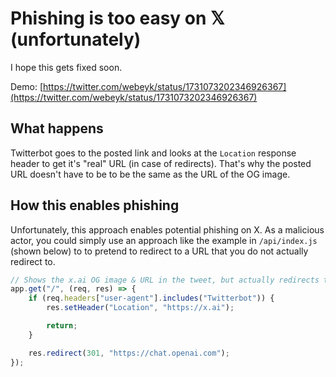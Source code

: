 # Phishing is too easy on 𝕏 (unfortunately)

I hope this gets fixed soon.

Demo: [https://twitter.com/webeyk/status/1731073202346926367](https://twitter.com/webeyk/status/1731073202346926367)

## What happens

Twitterbot goes to the posted link and looks at the `Location` response header to get
it's "real" URL (in case of redirects). That's why the posted URL doesn't have to be
to be the same as the URL of the OG image.

## How this enables phishing

Unfortunately, this approach enables potential phishing on X.
As a malicious actor, you could simply use an approach like the example in `/api/index.js` (shown below) to
to pretend to redirect to a URL that you do not actually redirect to.

```js
// Shows the x.ai OG image & URL in the tweet, but actually redirects to ChatGPT
app.get("/", (req, res) => {
    if (req.headers["user-agent"].includes("Twitterbot")) {
        res.setHeader("Location", "https://x.ai");

        return;
    }

    res.redirect(301, "https://chat.openai.com");
});
```
